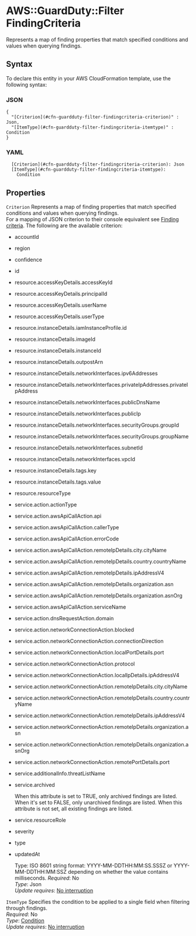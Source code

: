 # AWS::GuardDuty::Filter FindingCriteria<a name="aws-properties-guardduty-filter-findingcriteria"></a>

Represents a map of finding properties that match specified conditions and values when querying findings\.

## Syntax<a name="aws-properties-guardduty-filter-findingcriteria-syntax"></a>

To declare this entity in your AWS CloudFormation template, use the following syntax:

### JSON<a name="aws-properties-guardduty-filter-findingcriteria-syntax.json"></a>

```
{
  "[Criterion](#cfn-guardduty-filter-findingcriteria-criterion)" : Json,
  "[ItemType](#cfn-guardduty-filter-findingcriteria-itemtype)" : Condition
}
```

### YAML<a name="aws-properties-guardduty-filter-findingcriteria-syntax.yaml"></a>

```
  [Criterion](#cfn-guardduty-filter-findingcriteria-criterion): Json
  [ItemType](#cfn-guardduty-filter-findingcriteria-itemtype):
    Condition
```

## Properties<a name="aws-properties-guardduty-filter-findingcriteria-properties"></a>

`Criterion` <a name="cfn-guardduty-filter-findingcriteria-criterion"></a>
Represents a map of finding properties that match specified conditions and values when querying findings\.  
For a mapping of JSON criterion to their console equivalent see [Finding criteria](https://docs.aws.amazon.com/guardduty/latest/ug/guardduty_filter-findings.html#filter_criteria)\. The following are the available criterion:

- accountId
- region
- confidence
- id
- resource\.accessKeyDetails\.accessKeyId
- resource\.accessKeyDetails\.principalId
- resource\.accessKeyDetails\.userName
- resource\.accessKeyDetails\.userType
- resource\.instanceDetails\.iamInstanceProfile\.id
- resource\.instanceDetails\.imageId
- resource\.instanceDetails\.instanceId
- resource\.instanceDetails\.outpostArn
- resource\.instanceDetails\.networkInterfaces\.ipv6Addresses
- resource\.instanceDetails\.networkInterfaces\.privateIpAddresses\.privateIpAddress
- resource\.instanceDetails\.networkInterfaces\.publicDnsName
- resource\.instanceDetails\.networkInterfaces\.publicIp
- resource\.instanceDetails\.networkInterfaces\.securityGroups\.groupId
- resource\.instanceDetails\.networkInterfaces\.securityGroups\.groupName
- resource\.instanceDetails\.networkInterfaces\.subnetId
- resource\.instanceDetails\.networkInterfaces\.vpcId
- resource\.instanceDetails\.tags\.key
- resource\.instanceDetails\.tags\.value
- resource\.resourceType
- service\.action\.actionType
- service\.action\.awsApiCallAction\.api
- service\.action\.awsApiCallAction\.callerType
- service\.action\.awsApiCallAction\.errorCode
- service\.action\.awsApiCallAction\.remoteIpDetails\.city\.cityName
- service\.action\.awsApiCallAction\.remoteIpDetails\.country\.countryName
- service\.action\.awsApiCallAction\.remoteIpDetails\.ipAddressV4
- service\.action\.awsApiCallAction\.remoteIpDetails\.organization\.asn
- service\.action\.awsApiCallAction\.remoteIpDetails\.organization\.asnOrg
- service\.action\.awsApiCallAction\.serviceName
- service\.action\.dnsRequestAction\.domain
- service\.action\.networkConnectionAction\.blocked
- service\.action\.networkConnectionAction\.connectionDirection
- service\.action\.networkConnectionAction\.localPortDetails\.port
- service\.action\.networkConnectionAction\.protocol
- service\.action\.networkConnectionAction\.localIpDetails\.ipAddressV4
- service\.action\.networkConnectionAction\.remoteIpDetails\.city\.cityName
- service\.action\.networkConnectionAction\.remoteIpDetails\.country\.countryName
- service\.action\.networkConnectionAction\.remoteIpDetails\.ipAddressV4
- service\.action\.networkConnectionAction\.remoteIpDetails\.organization\.asn
- service\.action\.networkConnectionAction\.remoteIpDetails\.organization\.asnOrg
- service\.action\.networkConnectionAction\.remotePortDetails\.port
- service\.additionalInfo\.threatListName
- service\.archived

  When this attribute is set to TRUE, only archived findings are listed\. When it's set to FALSE, only unarchived findings are listed\. When this attribute is not set, all existing findings are listed\.

- service\.resourceRole
- severity
- type
- updatedAt

  Type: ISO 8601 string format: YYYY\-MM\-DDTHH:MM:SS\.SSSZ or YYYY\-MM\-DDTHH:MM:SSZ depending on whether the value contains milliseconds\.
  _Required_: No  
  _Type_: Json  
  _Update requires_: [No interruption](https://docs.aws.amazon.com/AWSCloudFormation/latest/UserGuide/using-cfn-updating-stacks-update-behaviors.html#update-no-interrupt)

`ItemType` <a name="cfn-guardduty-filter-findingcriteria-itemtype"></a>
Specifies the condition to be applied to a single field when filtering through findings\.  
_Required_: No  
_Type_: [Condition](aws-properties-guardduty-filter-condition.md)  
_Update requires_: [No interruption](https://docs.aws.amazon.com/AWSCloudFormation/latest/UserGuide/using-cfn-updating-stacks-update-behaviors.html#update-no-interrupt)
